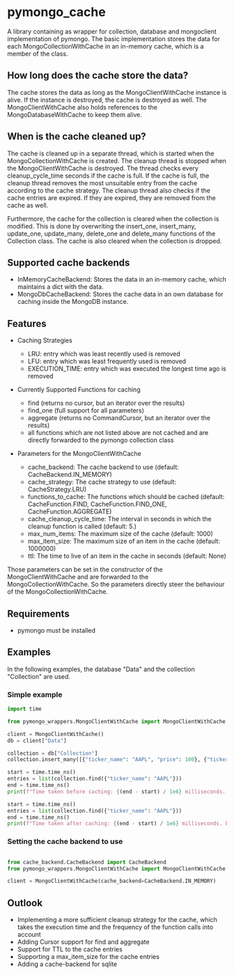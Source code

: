 # pymongo_cache

A library containing as wrapper for collection, database and mongoclient implementation of pymongo.
The basic implementation stores the data for each MongoCollectionWithCache in an in-memory cache, which
is a member of the class.

## How long does the cache store the data?

The cache stores the data as long as the MongoClientWithCache instance is alive. If the instance is destroyed,
the cache is destroyed as well. The MongoClientWithCache also holds references to the MongoDatabaseWithCache
to keep them alive.

## When is the cache cleaned up?

The cache is cleaned up in a separate thread, which is started when the MongoCollectionWithCache is created.
The cleanup thread is stopped when the MongoClientWithCache is destroyed. The thread checks every cleanup_cycle_time
seconds if the cache is full. If the cache is full, the cleanup thread removes the most unsuitable entry from the cache
according to the cache strategy. The cleanup thread also checks if the cache entries are expired. If they are expired, 
they are removed from the cache as well.

Furthermore, the cache for the collection is cleared when the collection is modified. This is done by
overwriting the insert_one, insert_many, update_one, update_many, delete_one and delete_many functions of the
Collection class. The cache is also cleared when the collection is dropped.

## Supported cache backends

- InMemoryCacheBackend: Stores the data in an in-memory cache, which maintains a dict with the data.
- MongoDbCacheBackend: Stores the cache data in an own database for caching inside the MongoDB instance.

## Features

- Caching Strategies
    - LRU: entry which was least recently used is removed
    - LFU: entry which was least frequently used is removed
    - EXECUTION_TIME: entry which was executed the longest time ago is removed

- Currently Supported Functions for caching
    - find (returns no cursor, but an iterator over the results)
    - find_one (full support for all parameters)
    - aggregate (returns no CommandCursor, but an iterator over the results)
    - all functions which are not listed above are not cached and are directly forwarded to the pymongo collection class

- Parameters for the MongoClientWithCache
    - cache_backend: The cache backend to use (default: CacheBackend.IN_MEMORY)
    - cache_strategy: The cache strategy to use (default: CacheStrategy.LRU)
    - functions_to_cache: The functions which should be cached (default: CacheFunction.FIND, CacheFunction.FIND_ONE, CacheFunction.AGGREGATE)
    - cache_cleanup_cycle_time: The interval in seconds in which the cleanup function is called (default: 5.)
    - max_num_items: The maximum size of the cache (default: 1000)
    - max_item_size: The maximum size of an item in the cache (default: 1000000)
    - ttl: The time to live of an item in the cache in seconds (default: None)

Those parameters can be set in the constructor of the MongoClientWithCache and are forwarded to the 
MongoCollectionWithCache. So the parameters directly steer the behaviour of the MongoCollectionWithCache.

## Requirements

- pymongo must be installed

## Examples

In the following examples, the database "Data" and the collection "Collection" are used.

### Simple example

```python
import time

from pymongo_wrappers.MongoClientWithCache import MongoClientWithCache

client = MongoClientWithCache()
db = client["Data"]

collection = db["Collection"]
collection.insert_many([{"ticker_name": "AAPL", "price": 100}, {"ticker_name": "AAPL", "price": 200}])

start = time.time_ns()
entries = list(collection.find({"ticker_name": "AAPL"}))
end = time.time_ns()
print(f"Time taken before caching: {(end - start) / 1e6} milliseconds. Entries: {len(entries)}")

start = time.time_ns()
entries = list(collection.find({"ticker_name": "AAPL"}))
end = time.time_ns()
print(f"Time taken after caching: {(end - start) / 1e6} milliseconds. Entries: {len(entries)}")
```

### Setting the cache backend to use

```python

from cache_backend.CacheBackend import CacheBackend
from pymongo_wrappers.MongoClientWithCache import MongoClientWithCache

client = MongoClientWithCache(cache_backend=CacheBackend.IN_MEMORY)

```

## Outlook
- Implementing a more sufficient cleanup strategy for the cache, which takes the execution time and the frequency of the
  function calls into account
- Adding Cursor support for find and aggregate
- Support for TTL to the cache entries
- Supporting a max_item_size for the cache entries
- Adding a cache-backend for sqlite

